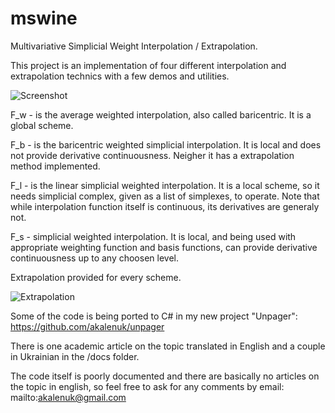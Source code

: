 mswine
=======

Multivariative Simplicial Weight Interpolation / Extrapolation.

This project is an implementation of four different interpolation and extrapolation technics with a few demos and utilities.

![Screenshot](/assets/screenshot.phg "Screenshot")

F_w - is the average weighted interpolation, also called baricentric. It is a global scheme.

F_b - is the baricentric weighted simplicial interpolation. It is local and does not provide derivative continuousness. Neigher it has a extrapolation method implemented.

F_l - is the linear simplicial weighted interpolation. It is a local scheme, so it needs simplicial complex, given as a list of simplexes, to operate. Note that while interpolation function itself is continuous, its derivatives are generaly not.

F_s - simplicial weighted interpolation. It is local, and being used with appropriate weighting function and basis functions, can provide derivative continuousness up to any choosen level.

Extrapolation provided for every scheme.

![Extrapolation](/assets/figure_1.phg "Extrapolation")

Some of the code is being ported to C# in my new project "Unpager": https://github.com/akalenuk/unpager

There is one academic article on the topic translated in English and a couple in Ukrainian in the /docs folder.

The code itself is poorly documented and there are basically no articles on the topic in english, so feel free to ask for any comments by email: mailto:akalenuk@gmail.com 

